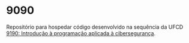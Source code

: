 # 9090

Repositório para hospedar código desenvolvido na sequência da UFCD
[9190: Introdução à programação aplicada à cibersegurança](https://catalogo.anqep.gov.pt/ufcdDetalhe/11603).
